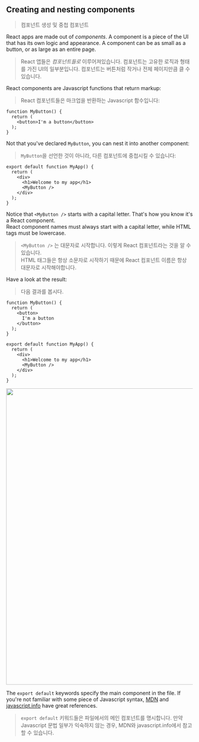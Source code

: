 ## Creating and nesting components
> 컴포넌트 생성 및 중첩 컴포넌트

React apps are made out of _components_. A component is a piece of the UI that has its own logic and appearance. A component can be as small as a button, or as large as an entire page.
> React 앱들은 *컴포넌트들로* 이루어져있습니다. 컴포넌트는 고유한 로직과 형태를 가진 UI의 일부분입니다. 컴포넌트는 버튼처럼 작거나 전체 페이지만큼 클 수 있습니다.

React components are Javascript functions that return markup:
> React 컴포넌트들은 마크업을 반환하는 Javascript 함수입니다:

```tsx
function MyButton() {
  return (
    <button>I'm a button</button>
  );
}
```

Not that you've declared `MyButton`, you can nest it into another component:
> `MyButton`을 선언한 것이 아니라, 다른 컴포넌트에 중첩시킬 수 있습니다:

```tsx
export default function MyApp() {
  return (
    <div>
      <h1>Welcome to my app</h1>
      <MyButton />
    </div>
  );
}
```

Notice that `<MyButton />` starts with a capital letter. That's how you know it's a React component.  
React component names must always start with a capital letter, while HTML tags must be lowercase.
> `<MyButton />` 는 대문자로 시작합니다. 이렇게 React 컴포넌트라는 것을 알 수 있습니다.  
  HTML 태그들은 항상 소문자로 시작하기 때문에 React 컴포넌트 이름은 항상 대문자로 시작해야합니다.

Have a look at the result:
> 다음 결과를 봅시다.

```tsx
function MyButton() {
  return (
    <button>
      I'm a button
    </button>
  );
}

export default function MyApp() {
  return (
    <div>
      <h1>Welcome to my app</h1>
      <MyButton />
    </div>
  );
}
```

<img src="https://user-images.githubusercontent.com/42595869/228270537-0a7f13c2-ea79-4fe0-af58-ef53b65cf622.png" width="800" height="auto" />

The `export default` keywords specify the main component in the file. If you're not familiar with some piece of Javascript syntax, [MDN](https://developer.mozilla.org/en-US/docs/web/javascript/reference/statements/export) and [javascript.info](https://developer.mozilla.org/en-US/docs/web/javascript/reference/statements/export) have great references.
> `export default` 키워드들은 파일에서의 메인 컴포넌트를 명시합니다. 만약 Javascript 문법 일부가 익숙하지 않는 경우, MDN와 javascript.info에서 참고할 수 있습니다.